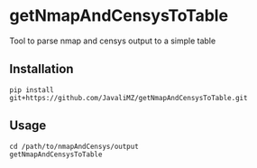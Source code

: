 # getNmapAndCensysToTable

Tool to parse nmap and censys output to a simple table

## Installation

```
pip install git+https://github.com/JavaliMZ/getNmapAndCensysToTable.git
```

## Usage

```
cd /path/to/nmapAndCensys/output
getNmapAndCensysToTable
```